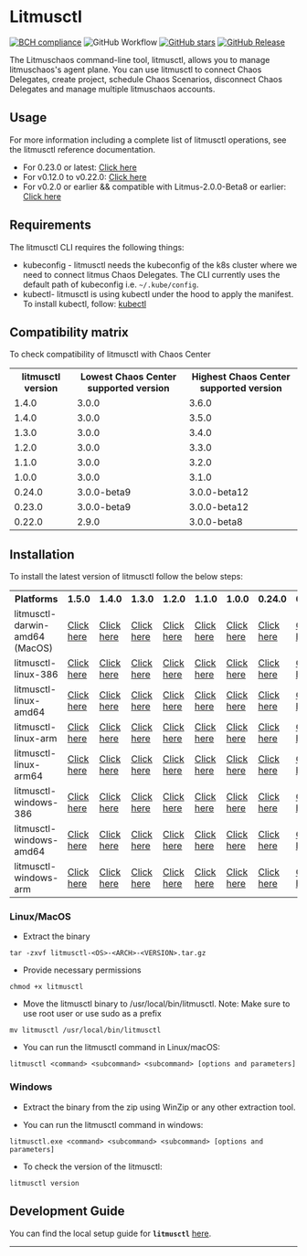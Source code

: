 # Litmusctl

[![BCH compliance](https://bettercodehub.com/edge/badge/litmuschaos/litmusctl?branch=master)](https://bettercodehub.com/)
![GitHub Workflow](https://github.com/litmuschaos/litmusctl/actions/workflows/push.yml/badge.svg?branch=master)
[![GitHub stars](https://img.shields.io/github/stars/litmuschaos/litmusctl?style=social)](https://github.com/litmuschaos/litmusctl/stargazers)
[![GitHub Release](https://img.shields.io/github/release/litmuschaos/litmusctl.svg?style=flat)]()

The Litmuschaos command-line tool, litmusctl, allows you to manage litmuschaos's agent plane. You can use litmusctl to connect Chaos Delegates, create project, schedule Chaos Scenarios, disconnect Chaos Delegates and manage multiple litmuschaos accounts.

## Usage

For more information including a complete list of litmusctl operations, see the litmusctl reference documentation.

* For 0.23.0 or latest: <a href="https://github.com/litmuschaos/litmusctl/blob/master/Usage_0.23.0.md">Click here</a>
* For v0.12.0 to v0.22.0: <a href="https://github.com/litmuschaos/litmusctl/blob/master/Usage_interactive.md">Click here</a>
* For v0.2.0 or earlier && compatible with Litmus-2.0.0-Beta8 or earlier: <a href="https://github.com/litmuschaos/litmusctl/blob/master/Usage_v0.2.0.md">Click here</a>

## Requirements

The litmusctl CLI requires the following things:

- kubeconfig - litmusctl needs the kubeconfig of the k8s cluster where we need to connect litmus Chaos Delegates. The CLI currently uses the default path of kubeconfig i.e. `~/.kube/config`.
- kubectl- litmusctl is using kubectl under the hood to apply the manifest. To install kubectl, follow: [kubectl](https://kubernetes.io/docs/tasks/tools/#kubectl)

## Compatibility matrix

To check compatibility of litmusctl with Chaos Center

<table>
  <th>litmusctl version</th>
  <th>Lowest Chaos Center supported version</th>
  <th>Highest Chaos Center supported version</th>
 <tr>
    <td>1.4.0</td>
    <td>3.0.0</td>
    <td>3.6.0</td>
 </tr>
 <tr>
    <td>1.4.0</td>
    <td>3.0.0</td>
    <td>3.5.0</td>
 </tr>
 <tr>
    <td>1.3.0</td>
    <td>3.0.0</td>
    <td>3.4.0</td>
  </tr>
 <tr>
    <td>1.2.0</td>
    <td>3.0.0</td>
    <td>3.3.0</td>
  </tr> 
 <tr>
    <td>1.1.0</td>
    <td>3.0.0</td>
    <td>3.2.0</td>
  </tr> 
 <tr>
    <td>1.0.0</td>
    <td>3.0.0</td>
    <td>3.1.0</td>
  </tr>
 <tr>
    <td>0.24.0</td>
    <td>3.0.0-beta9</td>
    <td>3.0.0-beta12</td>
  </tr>
 <tr>
    <td>0.23.0</td>
    <td>3.0.0-beta9</td>
    <td>3.0.0-beta12</td>
  </tr>
 <tr>
    <td>0.22.0</td>
    <td>2.9.0</td>
    <td>3.0.0-beta8</td>
  </tr>
</table>

## Installation

To install the latest version of litmusctl follow the below steps:

<table>
  <th>Platforms</th>
  <th>1.5.0</th>
  <th>1.4.0</th>
  <th>1.3.0</th>
  <th>1.2.0</th>
  <th>1.1.0</th>
  <th>1.0.0</th>
  <th>0.24.0</th>
  <th>0.23.0</th>
  <th>master(Unreleased)</th>
  <tr>
    <td>litmusctl-darwin-amd64 (MacOS)</td>
    <td><a href="https://litmusctl-production-bucket.s3.amazonaws.com/litmusctl-darwin-amd64-1.5.0.tar.gz">Click here</a></td>
    <td><a href="https://litmusctl-production-bucket.s3.amazonaws.com/litmusctl-darwin-amd64-1.4.0.tar.gz">Click here</a></td>
    <td><a href="https://litmusctl-production-bucket.s3.amazonaws.com/litmusctl-darwin-amd64-1.3.0.tar.gz">Click here</a></td>
    <td><a href="https://litmusctl-production-bucket.s3.amazonaws.com/litmusctl-darwin-amd64-1.2.0.tar.gz">Click here</a></td>
    <td><a href="https://litmusctl-production-bucket.s3.amazonaws.com/litmusctl-darwin-amd64-1.1.0.tar.gz">Click here</a></td>
    <td><a href="https://litmusctl-production-bucket.s3.amazonaws.com/litmusctl-darwin-amd64-1.0.0.tar.gz">Click here</a></td>
    <td><a href="https://litmusctl-production-bucket.s3.amazonaws.com/litmusctl-darwin-amd64-0.24.0.tar.gz">Click here</a></td>
    <td><a href="https://litmusctl-production-bucket.s3.amazonaws.com/litmusctl-darwin-amd64-0.23.0.tar.gz">Click here</a></td>
    <td><a href="https://litmusctl-production-bucket.s3.amazonaws.com/litmusctl-darwin-amd64-master.tar.gz">Click here</a></td>
  </tr>
  <tr>
    <td>litmusctl-linux-386</td>
    <td><a href="https://litmusctl-production-bucket.s3.amazonaws.com/litmusctl-linux-386-1.5.0.tar.gz">Click here</a></td>
    <td><a href="https://litmusctl-production-bucket.s3.amazonaws.com/litmusctl-linux-386-1.4.0.tar.gz">Click here</a></td>
    <td><a href="https://litmusctl-production-bucket.s3.amazonaws.com/litmusctl-linux-386-1.3.0.tar.gz">Click here</a></td>
    <td><a href="https://litmusctl-production-bucket.s3.amazonaws.com/litmusctl-linux-386-1.2.0.tar.gz">Click here</a></td>
    <td><a href="https://litmusctl-production-bucket.s3.amazonaws.com/litmusctl-linux-386-1.1.0.tar.gz">Click here</a></td>
    <td><a href="https://litmusctl-production-bucket.s3.amazonaws.com/litmusctl-linux-386-1.0.0.tar.gz">Click here</a></td>
    <td><a href="https://litmusctl-production-bucket.s3.amazonaws.com/litmusctl-linux-386-0.24.0.tar.gz">Click here</a></td>
    <td><a href="https://litmusctl-production-bucket.s3.amazonaws.com/litmusctl-linux-386-0.23.0.tar.gz">Click here</a></td>
    <td><a href="https://litmusctl-production-bucket.s3.amazonaws.com/litmusctl-linux-386-master.tar.gz">Click here</a></td>
  </tr>
  <tr>
    <td>litmusctl-linux-amd64</td>
    <td><a href="https://litmusctl-production-bucket.s3.amazonaws.com/litmusctl-linux-amd64-1.5.0.tar.gz">Click here</a></td>
    <td><a href="https://litmusctl-production-bucket.s3.amazonaws.com/litmusctl-linux-amd64-1.4.0.tar.gz">Click here</a></td>
    <td><a href="https://litmusctl-production-bucket.s3.amazonaws.com/litmusctl-linux-amd64-1.3.0.tar.gz">Click here</a></td>
    <td><a href="https://litmusctl-production-bucket.s3.amazonaws.com/litmusctl-linux-amd64-1.2.0.tar.gz">Click here</a></td>
    <td><a href="https://litmusctl-production-bucket.s3.amazonaws.com/litmusctl-linux-amd64-1.1.0.tar.gz">Click here</a></td>
    <td><a href="https://litmusctl-production-bucket.s3.amazonaws.com/litmusctl-linux-amd64-1.0.0.tar.gz">Click here</a></td>
    <td><a href="https://litmusctl-production-bucket.s3.amazonaws.com/litmusctl-linux-amd64-0.24.0.tar.gz">Click here</a></td>
    <td><a href="https://litmusctl-production-bucket.s3.amazonaws.com/litmusctl-linux-amd64-0.23.0.tar.gz">Click here</a></td>
    <td><a href="https://litmusctl-production-bucket.s3.amazonaws.com/litmusctl-linux-amd64-master.tar.gz">Click here</a></td>
  </tr>
  <tr>
    <td>litmusctl-linux-arm</td>
    <td><a href="https://litmusctl-production-bucket.s3.amazonaws.com/litmusctl-linux-arm-1.5.0.tar.gz">Click here</a></td>
    <td><a href="https://litmusctl-production-bucket.s3.amazonaws.com/litmusctl-linux-arm-1.4.0.tar.gz">Click here</a></td>
    <td><a href="https://litmusctl-production-bucket.s3.amazonaws.com/litmusctl-linux-arm-1.3.0.tar.gz">Click here</a></td>
    <td><a href="https://litmusctl-production-bucket.s3.amazonaws.com/litmusctl-linux-arm-1.2.0.tar.gz">Click here</a></td>
    <td><a href="https://litmusctl-production-bucket.s3.amazonaws.com/litmusctl-linux-arm-1.1.0.tar.gz">Click here</a></td>
    <td><a href="https://litmusctl-production-bucket.s3.amazonaws.com/litmusctl-linux-arm-1.0.0.tar.gz">Click here</a></td>
    <td><a href="https://litmusctl-production-bucket.s3.amazonaws.com/litmusctl-linux-arm-0.24.0.tar.gz">Click here</a></td>
    <td><a href="https://litmusctl-production-bucket.s3.amazonaws.com/litmusctl-linux-arm-0.23.0.tar.gz">Click here</a></td>
    <td><a href="https://litmusctl-production-bucket.s3.amazonaws.com/litmusctl-linux-arm-master.tar.gz">Click here</a></td>
  </tr>
  <tr>
    <td>litmusctl-linux-arm64</td>
    <td><a href="https://litmusctl-production-bucket.s3.amazonaws.com/litmusctl-linux-arm64-1.5.0.tar.gz">Click here</a></td>
    <td><a href="https://litmusctl-production-bucket.s3.amazonaws.com/litmusctl-linux-arm64-1.4.0.tar.gz">Click here</a></td>
    <td><a href="https://litmusctl-production-bucket.s3.amazonaws.com/litmusctl-linux-arm64-1.3.0.tar.gz">Click here</a></td>
    <td><a href="https://litmusctl-production-bucket.s3.amazonaws.com/litmusctl-linux-arm64-1.2.0.tar.gz">Click here</a></td>
    <td><a href="https://litmusctl-production-bucket.s3.amazonaws.com/litmusctl-linux-arm64-1.1.0.tar.gz">Click here</a></td>
    <td><a href="https://litmusctl-production-bucket.s3.amazonaws.com/litmusctl-linux-arm64-1.0.0.tar.gz">Click here</a></td>
    <td><a href="https://litmusctl-production-bucket.s3.amazonaws.com/litmusctl-linux-arm64-0.24.0.tar.gz">Click here</a></td>
    <td><a href="https://litmusctl-production-bucket.s3.amazonaws.com/litmusctl-linux-arm64-0.23.0.tar.gz">Click here</a></td>
    <td><a href="https://litmusctl-production-bucket.s3.amazonaws.com/litmusctl-linux-arm64-master.tar.gz">Click here</a></td>
  </tr>
  <tr>
    <td>litmusctl-windows-386</td>
    <td><a href="https://litmusctl-production-bucket.s3.amazonaws.com/litmusctl-windows-386-1.5.0.tar.gz">Click here</a></td>
    <td><a href="https://litmusctl-production-bucket.s3.amazonaws.com/litmusctl-windows-386-1.4.0.tar.gz">Click here</a></td>
    <td><a href="https://litmusctl-production-bucket.s3.amazonaws.com/litmusctl-windows-386-1.3.0.tar.gz">Click here</a></td>
    <td><a href="https://litmusctl-production-bucket.s3.amazonaws.com/litmusctl-windows-386-1.2.0.tar.gz">Click here</a></td>
    <td><a href="https://litmusctl-production-bucket.s3.amazonaws.com/litmusctl-windows-386-1.1.0.tar.gz">Click here</a></td>
    <td><a href="https://litmusctl-production-bucket.s3.amazonaws.com/litmusctl-windows-386-1.0.0.tar.gz">Click here</a></td>
    <td><a href="https://litmusctl-production-bucket.s3.amazonaws.com/litmusctl-windows-386-0.24.0.tar.gz">Click here</a></td>
    <td><a href="https://litmusctl-production-bucket.s3.amazonaws.com/litmusctl-windows-386-0.23.0.tar.gz">Click here</a></td>
    <td><a href="https://litmusctl-production-bucket.s3.amazonaws.com/litmusctl-windows-386-master.tar.gz">Click here</a></td>
  </tr>
   <tr>
    <td>litmusctl-windows-amd64</td>
    <td><a href="https://litmusctl-production-bucket.s3.amazonaws.com/litmusctl-windows-amd64-1.5.0.tar.gz">Click here</a></td>
    <td><a href="https://litmusctl-production-bucket.s3.amazonaws.com/litmusctl-windows-amd64-1.4.0.tar.gz">Click here</a></td>
    <td><a href="https://litmusctl-production-bucket.s3.amazonaws.com/litmusctl-windows-amd64-1.3.0.tar.gz">Click here</a></td>
    <td><a href="https://litmusctl-production-bucket.s3.amazonaws.com/litmusctl-windows-amd64-1.2.0.tar.gz">Click here</a></td>
    <td><a href="https://litmusctl-production-bucket.s3.amazonaws.com/litmusctl-windows-amd64-1.1.0.tar.gz">Click here</a></td>
    <td><a href="https://litmusctl-production-bucket.s3.amazonaws.com/litmusctl-windows-amd64-1.0.0.tar.gz">Click here</a></td>
    <td><a href="https://litmusctl-production-bucket.s3.amazonaws.com/litmusctl-windows-amd64-0.24.0.tar.gz">Click here</a></td>
    <td><a href="https://litmusctl-production-bucket.s3.amazonaws.com/litmusctl-windows-amd64-0.23.0.tar.gz">Click here</a></td>
    <td><a href="https://litmusctl-production-bucket.s3.amazonaws.com/litmusctl-windows-amd64-master.tar.gz">Click here</a></td>
  </tr>
  <tr>
    <td>litmusctl-windows-arm</td>
    <td><a href="https://litmusctl-production-bucket.s3.amazonaws.com/litmusctl-windows-arm-1.5.0.tar.gz">Click here</a></td>
    <td><a href="https://litmusctl-production-bucket.s3.amazonaws.com/litmusctl-windows-arm-1.4.0.tar.gz">Click here</a></td>
    <td><a href="https://litmusctl-production-bucket.s3.amazonaws.com/litmusctl-windows-arm-1.3.0.tar.gz">Click here</a></td>
    <td><a href="https://litmusctl-production-bucket.s3.amazonaws.com/litmusctl-windows-arm-1.2.0.tar.gz">Click here</a></td>
    <td><a href="https://litmusctl-production-bucket.s3.amazonaws.com/litmusctl-windows-arm-1.1.0.tar.gz">Click here</a></td>
    <td><a href="https://litmusctl-production-bucket.s3.amazonaws.com/litmusctl-windows-arm-1.0.0.tar.gz">Click here</a></td>
    <td><a href="https://litmusctl-production-bucket.s3.amazonaws.com/litmusctl-windows-arm-0.24.0.tar.gz">Click here</a></td>
    <td><a href="https://litmusctl-production-bucket.s3.amazonaws.com/litmusctl-windows-arm-0.23.0.tar.gz">Click here</a></td>
    <td><a href="https://litmusctl-production-bucket.s3.amazonaws.com/litmusctl-windows-arm-master.tar.gz">Click here</a></td>
  </tr>
</table>

### Linux/MacOS

- Extract the binary

```shell
tar -zxvf litmusctl-<OS>-<ARCH>-<VERSION>.tar.gz
```

- Provide necessary permissions

```shell
chmod +x litmusctl
```

- Move the litmusctl binary to /usr/local/bin/litmusctl. Note: Make sure to use root user or use sudo as a prefix

```shell
mv litmusctl /usr/local/bin/litmusctl
```

- You can run the litmusctl command in Linux/macOS:

```shell
litmusctl <command> <subcommand> <subcommand> [options and parameters]
```

### Windows

- Extract the binary from the zip using WinZip or any other extraction tool.

- You can run the litmusctl command in windows:

```shell
litmusctl.exe <command> <subcommand> <subcommand> [options and parameters]
```

- To check the version of the litmusctl:

```shell
litmusctl version
```

## Development Guide

You can find the local setup guide for **`litmusctl`** [here](DEVELOPMENT.md).

---
